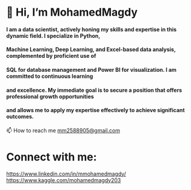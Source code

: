 #                                                                                      👋 Hi, I’m MohamedMagdy

#### I am a data scientist, actively honing my skills and expertise in this dynamic field. I specialize in Python, 
#### Machine Learning, Deep Learning, and Excel-based data analysis, complemented by proficient use of 
#### SQL for database management and Power BI for visualization. I am committed to continuous learning 
#### and excellence. My immediate goal is to secure a position that offers professional growth opportunities 
#### and allows me to apply my expertise effectively to achieve significant outcomes.

📫 How to reach me mm2588905@gmail.com
# Connect with me:
https://www.linkedin.com/in/mmohamedmagdy/
https://www.kaggle.com/mohamedmagdy203

